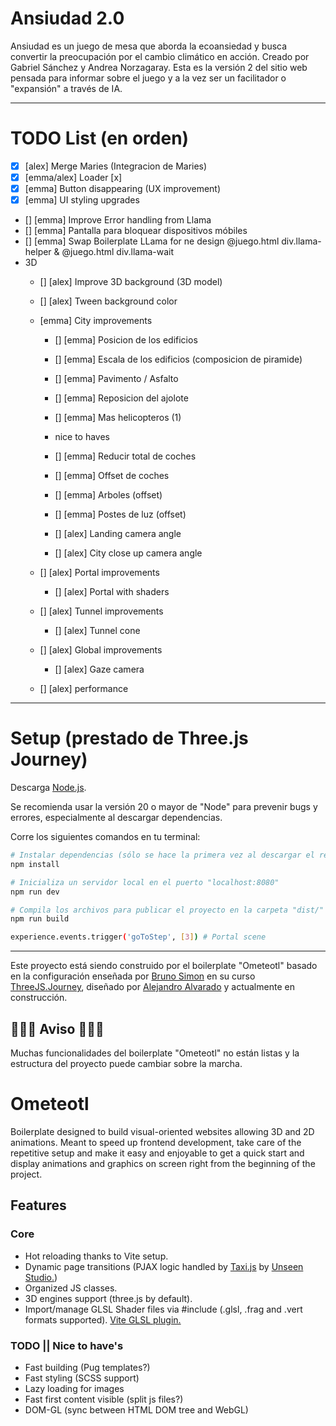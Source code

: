 # Ansiudad 2.0
Ansiudad es un juego de mesa que aborda la ecoansiedad y busca convertir la preocupación por el cambio climático en acción. Creado por Gabriel Sánchez y Andrea Norzagaray. Esta es la versión 2 del sitio web pensada para informar sobre el juego y a la vez ser un facilitador o "expansión" a través de IA.


***
# TODO List (en orden)
- [x] [alex] Merge Maries (Integracion de Maries)
- [x] [emma/alex] Loader [x]
- [x] [emma] Button disappearing (UX improvement)
- [x] [emma] UI styling upgrades
- [] [emma] Improve Error handling from Llama
- [] [emma] Pantalla para bloquear dispositivos móbiles
- [] [emma] Swap Boilerplate LLama for ne design @juego.html div.llama-helper & @juego.html div.llama-wait
- 3D
    - [] [alex] Improve 3D background (3D model)
    - [] [alex] Tween background color

    - [emma] City improvements
        - [] [emma] Posicion de los edificios
        - [] [emma] Escala de los edificios (composicion de piramide)
        - [] [emma] Pavimento / Asfalto
        - [] [emma] Reposicion del ajolote
        - [] [emma] Mas helicopteros (1)

        - nice to haves
         - [] [emma] Reducir total de coches 
         - [] [emma] Offset de coches 
         - [] [emma] Arboles (offset) 
         - [] [emma] Postes de luz (offset) 

        - [] [alex] Landing camera angle
        - [] [alex] City close up camera angle

    - [] [alex] Portal improvements
        - [] [alex] Portal with shaders

    - [] [alex] Tunnel improvements
        - [] [alex] Tunnel cone


    - [] [alex] Global improvements
        - [] [alex] Gaze camera

    - [] [alex] performance

***

# Setup (prestado de Three.js Journey)
Descarga [Node.js](https://nodejs.org/en/download/).

Se recomienda usar la versión 20 o mayor de "Node" para prevenir bugs y errores, especialmente al descargar dependencias.

Corre los siguientes comandos en tu terminal:

``` bash
# Instalar dependencias (sólo se hace la primera vez al descargar el repositorio)
npm install

# Inicializa un servidor local en el puerto "localhost:8080"
npm run dev

# Compila los archivos para publicar el proyecto en la carpeta "dist/"
npm run build

experience.events.trigger('goToStep', [3]) # Portal scene
```


***


Este proyecto está siendo construido por el boilerplate "Ometeotl" basado en la configuración enseñada por [Bruno Simon](https://bruno-simon.com/) en su curso [ThreeJS.Journey](https://threejs-journey.com/), diseñado por [Alejandro Alvarado](https://andrew.studio/) y actualmente en construcción.

## 🚧🚧🚧 Aviso 🚧🚧🚧
Muchas funcionalidades del boilerplate "Ometeotl" no están listas y la estructura del proyecto puede cambiar sobre la marcha.


# Ometeotl
Boilerplate designed to build visual-oriented websites allowing 3D and 2D animations. Meant to speed up frontend development, take care of the repetitive setup and make it easy and enjoyable to get a quick start and display animations and graphics on screen right from the beginning of the project.

## Features
### Core
* Hot reloading thanks to Vite setup.
* Dynamic page transitions (PJAX logic handled by [Taxi.js](https://taxi.js.org/) by [Unseen Studio.](https://unseen.co/))
* Organized JS classes.
* 3D engines support (three.js by default).
* Import/manage GLSL Shader files via #include (.glsl, .frag and .vert formats supported). [Vite GLSL plugin.](https://www.npmjs.com/package/vite-plugin-glsl)


### TODO || Nice to have's
* Fast building (Pug templates?)
* Fast styling (SCSS support)
* Lazy loading for images
* Fast first content visible (split js files?)
* DOM-GL (sync between HTML DOM tree and WebGL)
